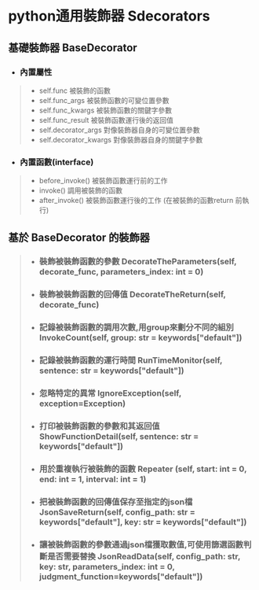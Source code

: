 # python通用裝飾器 Sdecorators

## 基礎裝飾器 BaseDecorator

* ### 內置屬性

> * self.func 被裝飾的函數
>* self.func_args 被裝飾函數的可變位置參數
>* self.func_kwargs 被裝飾函數的關鍵字參數
>* self.func_result 被裝飾函數運行後的返回值
>* self.decorator_args 對像裝飾器自身的可變位置參數
>* self.decorator_kwargs 對像裝飾器自身的關鍵字參數

* ### 內置函數(interface)

> * before_invoke() 被裝飾函數運行前的工作
>* invoke() 調用被裝飾的函數
>* after_invoke() 被裝飾函數運行後的工作 (在被裝飾的函數return 前執行)

## 基於 BaseDecorator 的裝飾器

>* ### 裝飾被裝飾函數的參數 DecorateTheParameters(self, decorate_func, parameters_index: int = 0)
>* ### 裝飾被裝飾函數的回傳值 DecorateTheReturn(self, decorate_func)
>* ### 記錄被裝飾函數的調用次數,用group來劃分不同的組別 InvokeCount(self, group: str = keywords["default"])
>* ### 記錄被裝飾函數的運行時間 RunTimeMonitor(self, sentence: str = keywords["default"])
>* ### 忽略特定的異常 IgnoreException(self, exception=Exception)
>* ### 打印被裝飾函數的參數和其返回值 ShowFunctionDetail(self, sentence: str = keywords["default"])
>* ### 用於重複執行被裝飾的函數 Repeater (self, start: int = 0, end: int = 1, interval: int = 1)
>* ### 把被裝飾函數的回傳值保存至指定的json檔 JsonSaveReturn(self, config_path: str = keywords["default"], key: str = keywords["default"])
>* ### 讓被裝飾函數的參數通過json檔獲取數值,可使用篩選函數判斷是否需要替換 JsonReadData(self, config_path: str, key: str, parameters_index: int = 0, judgment_function=keywords["default"])

